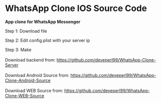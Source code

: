 # WhatsApp Clone IOS Source Code

<b>App clone for WhatsApp Messenger</b>

Step 1:
Download file

Step 2:
Edit config.plist with your server ip

Step 3:
Make
<br/><br/>
Download backend from:
https://github.com/deveperl99/WhatsApp-Clone-Server
<br/><br/>
Download Android Source from:
https://github.com/deveperl99/WhatsApp-Clone-Android-Source
<br/><br/>
Download WEB Source from:
https://github.com/deveperl99/WhatsApp-Clone-WEB-Source
